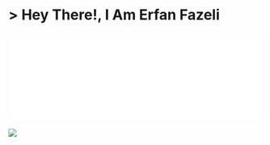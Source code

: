 <h1> > Hey There!, I Am Erfan Fazeli </h1>
<p align="center">
  <img src="/github-metrics.svg" alt="Metrics" />
</p>



[![](https://visitcount.itsvg.in/api?id=Erfan-Fazeli&icon=2&color=1)](https://visitcount.itsvg.in)

<!-- Proudly created with GPRM ( https://gprm.itsvg.in ) -->
